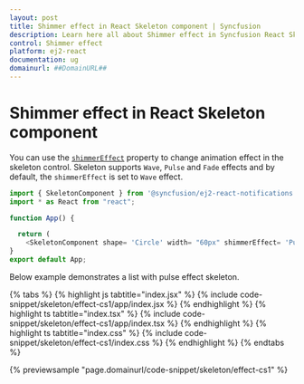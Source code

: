 ```yaml
---
layout: post
title: Shimmer effect in React Skeleton component | Syncfusion
description: Learn here all about Shimmer effect in Syncfusion React Skeleton component of Syncfusion Essential JS 2 and more.
control: Shimmer effect 
platform: ej2-react
documentation: ug
domainurl: ##DomainURL##
---
```


# Shimmer effect in React Skeleton component

You can use the [`shimmerEffect`](https://ej2.syncfusion.com/react/documentation/api/skeleton/#shimmereffect) property to change animation effect in the skeleton control. Skeleton supports `Wave`, `Pulse` and `Fade` effects and by default, the `shimmerEffect` is set to `Wave` effect.

```ts
import { SkeletonComponent } from '@syncfusion/ej2-react-notifications';
import * as React from "react";

function App() {

  return (
    <SkeletonComponent shape= 'Circle' width= "60px" shimmerEffect= 'Pulse'></SkeletonComponent>);
}
export default App;
```

Below example demonstrates a list with pulse effect skeleton.

{% tabs %}
{% highlight js tabtitle="index.jsx" %}
{% include code-snippet/skeleton/effect-cs1/app/index.jsx %}
{% endhighlight %}
{% highlight ts tabtitle="index.tsx" %}
{% include code-snippet/skeleton/effect-cs1/app/index.tsx %}
{% endhighlight %}
{% highlight ts tabtitle="index.css" %}
{% include code-snippet/skeleton/effect-cs1/index.css %}
{% endhighlight %}
{% endtabs %}

 {% previewsample "page.domainurl/code-snippet/skeleton/effect-cs1" %}